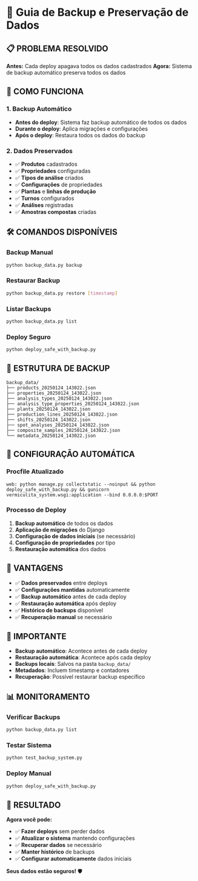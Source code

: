 # 🔄 Guia de Backup e Preservação de Dados

## 📋 **PROBLEMA RESOLVIDO**

**Antes:** Cada deploy apagava todos os dados cadastrados
**Agora:** Sistema de backup automático preserva todos os dados

## 🚀 **COMO FUNCIONA**

### **1. Backup Automático**
- **Antes do deploy**: Sistema faz backup automático de todos os dados
- **Durante o deploy**: Aplica migrações e configurações
- **Após o deploy**: Restaura todos os dados do backup

### **2. Dados Preservados**
- ✅ **Produtos** cadastrados
- ✅ **Propriedades** configuradas
- ✅ **Tipos de análise** criados
- ✅ **Configurações** de propriedades
- ✅ **Plantas** e **linhas de produção**
- ✅ **Turnos** configurados
- ✅ **Análises** registradas
- ✅ **Amostras compostas** criadas

## 🛠️ **COMANDOS DISPONÍVEIS**

### **Backup Manual**
```bash
python backup_data.py backup
```

### **Restaurar Backup**
```bash
python backup_data.py restore [timestamp]
```

### **Listar Backups**
```bash
python backup_data.py list
```

### **Deploy Seguro**
```bash
python deploy_safe_with_backup.py
```

## 📁 **ESTRUTURA DE BACKUP**

```
backup_data/
├── products_20250124_143022.json
├── properties_20250124_143022.json
├── analysis_types_20250124_143022.json
├── analysis_type_properties_20250124_143022.json
├── plants_20250124_143022.json
├── production_lines_20250124_143022.json
├── shifts_20250124_143022.json
├── spot_analyses_20250124_143022.json
├── composite_samples_20250124_143022.json
└── metadata_20250124_143022.json
```

## 🔧 **CONFIGURAÇÃO AUTOMÁTICA**

### **Procfile Atualizado**
```
web: python manage.py collectstatic --noinput && python deploy_safe_with_backup.py && gunicorn vermiculita_system.wsgi:application --bind 0.0.0.0:$PORT
```

### **Processo de Deploy**
1. **Backup automático** de todos os dados
2. **Aplicação de migrações** do Django
3. **Configuração de dados iniciais** (se necessário)
4. **Configuração de propriedades** por tipo
5. **Restauração automática** dos dados

## 🎯 **VANTAGENS**

- ✅ **Dados preservados** entre deploys
- ✅ **Configurações mantidas** automaticamente
- ✅ **Backup automático** antes de cada deploy
- ✅ **Restauração automática** após deploy
- ✅ **Histórico de backups** disponível
- ✅ **Recuperação manual** se necessário

## 🚨 **IMPORTANTE**

- **Backup automático**: Acontece antes de cada deploy
- **Restauração automática**: Acontece após cada deploy
- **Backups locais**: Salvos na pasta `backup_data/`
- **Metadados**: Incluem timestamp e contadores
- **Recuperação**: Possível restaurar backup específico

## 📊 **MONITORAMENTO**

### **Verificar Backups**
```bash
python backup_data.py list
```

### **Testar Sistema**
```bash
python test_backup_system.py
```

### **Deploy Manual**
```bash
python deploy_safe_with_backup.py
```

## 🎉 **RESULTADO**

**Agora você pode:**
- ✅ **Fazer deploys** sem perder dados
- ✅ **Atualizar o sistema** mantendo configurações
- ✅ **Recuperar dados** se necessário
- ✅ **Manter histórico** de backups
- ✅ **Configurar automaticamente** dados iniciais

**Seus dados estão seguros!** 🛡️



